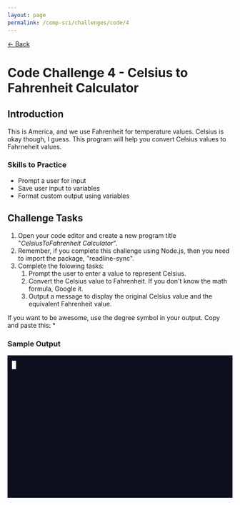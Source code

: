 ```yaml
---
layout: page
permalink: /comp-sci/challenges/code/4
---
```


[← Back](../)

# Code Challenge 4 - Celsius to Fahrenheit Calculator

## Introduction

This is America, and we use Fahrenheit for temperature values. Celsius is okay though, I guess. This program will help you convert Celsius values to Fahrneheit values.

### Skills to Practice
- Prompt a user for input
- Save user input to variables
- Format custom output using variables

## Challenge Tasks
1. Open your code editor and create a new program title "*CelsiusToFahrenheit Calculator*".
2. Remember, if you complete this challenge using Node.js, then you need to import the package, "readline-sync".
3. Complete the folowing tasks:
    1. Prompt the user to enter a value to represent Celsius.
    2. Convert the Celsius value to Fahrenheit. If you don't know the math formula, Google it.
    3. Output a message to display the original Celsius value and the equivalent Fahrenheit value.

If you want to be awesome, use the degree symbol in your output. Copy and paste this: °

### Sample Output

<img src="/assets/img/challenges/challenge-4-cel-to-fahr-sample.gif" alt="sample output" title="sample output">